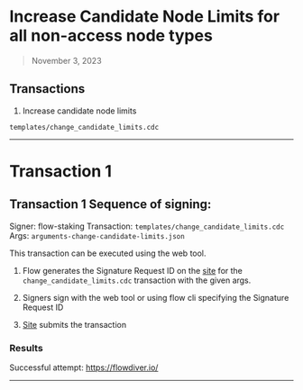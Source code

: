 # Increase Candidate Node Limits for all non-access node types

> November 3, 2023

## Transactions

1. Increase candidate node limits

`templates/change_candidate_limits.cdc`
___

# Transaction 1

## Transaction 1 Sequence of signing: 

Signer: flow-staking
Transaction: `templates/change_candidate_limits.cdc`
Args: `arguments-change-candidate-limits.json`

This transaction can be executed using the web tool.

1. Flow generates the Signature Request ID on the [site](https://flow-multisig-git-service-account-onflow.vercel.app/mainnet?type=&name=&param=%5B%5D&acct=0x8624b52f9ddcd04a&limit=9999) for the `change_candidate_limits.cdc` transaction with the given args.

2. Signers sign with the web tool or using flow cli specifying the Signature Request ID

3. [Site](https://flow-multisig-git-service-account-onflow.vercel.app/mainnet) submits the transaction


### Results

Successful attempt:
https://flowdiver.io/

___